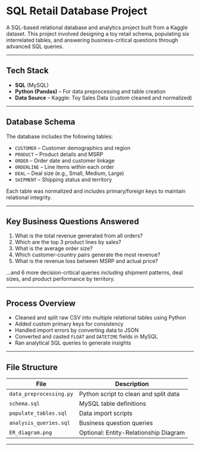 # SQL Retail Database Project

A SQL-based relational database and analytics project built from a Kaggle dataset. This project involved designing a toy retail schema, populating six interrelated tables, and answering business-critical questions through advanced SQL queries.

---

## Tech Stack

- **SQL** (MySQL)
- **Python (Pandas)** – For data preprocessing and table creation
- **Data Source** – Kaggle: Toy Sales Data (custom cleaned and normalized)

---

##  Database Schema

The database includes the following tables:

- `CUSTOMER` – Customer demographics and region
- `PRODUCT` – Product details and MSRP
- `ORDER` – Order date and customer linkage
- `ORDERLINE` – Line items within each order
- `DEAL` – Deal size (e.g., Small, Medium, Large)
- `SHIPMENT` – Shipping status and territory

Each table was normalized and includes primary/foreign keys to maintain relational integrity.

---

##  Key Business Questions Answered

1. What is the total revenue generated from all orders?
2. Which are the top 3 product lines by sales?
3. What is the average order size?
4. Which customer-country pairs generate the most revenue?
5. What is the revenue loss between MSRP and actual price?

…and 6 more decision-critical queries including shipment patterns, deal sizes, and product performance by territory.

---

##  Process Overview

- Cleaned and split raw CSV into multiple relational tables using Python
- Added custom primary keys for consistency
- Handled import errors by converting data to JSON
- Converted and casted `FLOAT` and `DATETIME` fields in MySQL
- Ran analytical SQL queries to generate insights

---

## File Structure

| File | Description |
|------|-------------|
| `data_preprocessing.py` | Python script to clean and split data |
| `schema.sql` | MySQL table definitions |
| `populate_tables.sql` | Data import scripts |
| `analysis_queries.sql` | Business question queries |
| `ER_diagram.png` | Optional: Entity-Relationship Diagram |

---

